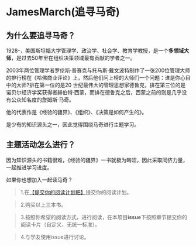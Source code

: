 # JamesMarch(追寻马奇)

## 为什么要追寻马奇？

1928-，美国斯坦福大学管理学、政治学、社会学、教育学教授，是一个**多领域大师**，是过去50年里在组织决策领域最有贡献的学者之一。

2003年两位管理学者罗伦斯·普赛克与托马斯·戴文波特制作了一张200位管理大师的排行榜在《哈佛商业评论》上，然后他们问上榜的大师们一个问题：谁是你心目中的大师?排在第一位的是20 世纪最伟大的管理思想家德鲁克，排在第三位的是诺贝尔经济学奖获得者赫伯特·西蒙，而排在德鲁克之后，西蒙之前的则是几乎没有公众知名度的詹姆斯·马奇。

他的代表作是《经验的疆界》、《组织》、《决策是如何产生的》。


是少有的知识源头之一，因此觉得围绕马奇进行主题学习。

## 主题活动怎么进行？
因为知识源头的书籍很难，《经验的疆界》一书就极为晦涩，因此采取同侪力量，一起推进学习进度。

如果你也想加入一起读马奇？
> 1.在[【提交你的阅读计划把】](https://github.com/absir1949/JamesMarch/issues/2)提交你的阅读计划。

> 2.购买以上三本书。

> 3.按照你希望的阅读方式，进行阅读，在本项目**issue**下按照章节提交你的阅读卡片（自定义，无统一标准）。

> 4.与学友使用issue进行讨论。




